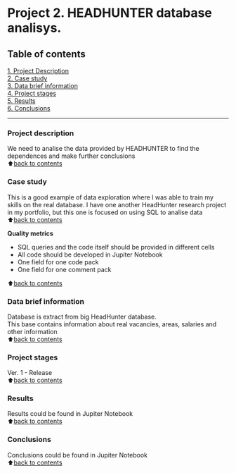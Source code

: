 # Project 2. HEADHUNTER database analisys.


## Table of contents
[1. Project Description](#project-description)<br>
[2. Case study](#case-study)<br>
[3. Data brief information](#data-brief-information)<br>
[4. Project stages](#project-stages)<br>
[5. Results](#results)<br>
[6. Conclusions](#conclusions)<br>

----

### Project description
We need to analise the data provided by HEADHUNTER to find the dependences and make further conclusions<br>
:arrow_up:[back to contents](#table-of-contents)


### Case study
This is a good example of data exploration where I was able to train my skills on the real database.
I have one another HeadHunter research project in my portfolio, but this one is focused on using SQL to analise data<br>
:arrow_up:[back to contents](#table-of-contents)


**Quality metrics**

- SQL queries and the code itself should be provided in different cells
- All code should be developed in Jupiter Notebook
- One field for one code pack
- One field for one comment pack

:arrow_up:[back to contents](#table-of-contents)

### Data brief information<br>
Database is extract from big HeadHunter database.<br>
This base contains information about real vacancies, areas, salaries and other information <br>
:arrow_up:[back to contents](#table-of-contents)

### Project stages<br>
Ver. 1 - Release <br>
:arrow_up:[back to contents](#table-of-contents)

### Results<br>
Results could be found in Jupiter Notebook<br>
:arrow_up:[back to contents](#table-of-contents)

### Conclusions<br>
Conclusions could be found in Jupiter Notebook<br>
:arrow_up:[back to contents](#table-of-contents)
